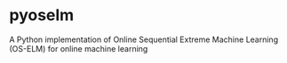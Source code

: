 # pyoselm
A Python implementation of Online Sequential Extreme Machine Learning (OS-ELM) for online machine learning
